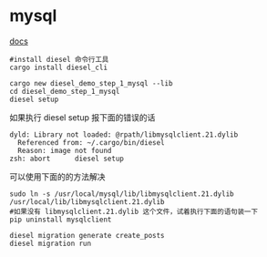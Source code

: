 # mysql

[docs](https://diesel.rs/guides/)

```shell
#install diesel 命令行工具
cargo install diesel_cli
```

```shell
cargo new diesel_demo_step_1_mysql --lib
cd diesel_demo_step_1_mysql
diesel setup
```

如果执行 diesel setup 报下面的错误的话

```log
dyld: Library not loaded: @rpath/libmysqlclient.21.dylib
  Referenced from: ~/.cargo/bin/diesel
  Reason: image not found
zsh: abort      diesel setup
```

可以使用下面的的方法解决

```shell
sudo ln -s /usr/local/mysql/lib/libmysqlclient.21.dylib /usr/local/lib/libmysqlclient.21.dylib
#如果没有 libmysqlclient.21.dylib 这个文件，试着执行下面的语句装一下
pip uninstall mysqlclient
```

```shell
diesel migration generate create_posts
diesel migration run
```
